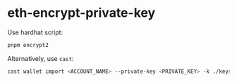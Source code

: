 # eth-encrypt-private-key

Use hardhat script:
```sh
pnpm encrypt2
```
Alternatively, use `cast`:

```sh
cast wallet import <ACCOUNT_NAME> --private-key <PRIVATE_KEY> -k ./keys
```